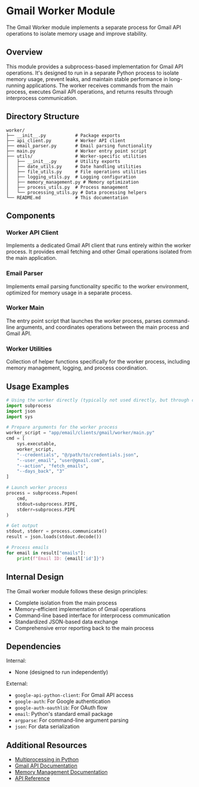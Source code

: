 # Gmail Worker Module

The Gmail Worker module implements a separate process for Gmail API operations to isolate memory usage and improve stability.

## Overview

This module provides a subprocess-based implementation for Gmail API operations. It's designed to run in a separate Python process to isolate memory usage, prevent leaks, and maintain stable performance in long-running applications. The worker receives commands from the main process, executes Gmail API operations, and returns results through interprocess communication.

## Directory Structure

```
worker/
├── __init__.py           # Package exports
├── api_client.py         # Worker API client
├── email_parser.py       # Email parsing functionality
├── main.py               # Worker entry point script
├── utils/                # Worker-specific utilities
│   ├── __init__.py       # Utility exports
│   ├── date_utils.py     # Date handling utilities
│   ├── file_utils.py     # File operations utilities
│   ├── logging_utils.py  # Logging configuration
│   ├── memory_management.py # Memory optimization
│   ├── process_utils.py  # Process management
│   └── processing_utils.py # Data processing helpers
└── README.md             # This documentation
```

## Components

### Worker API Client
Implements a dedicated Gmail API client that runs entirely within the worker process. It provides email fetching and other Gmail operations isolated from the main application.

### Email Parser
Implements email parsing functionality specific to the worker environment, optimized for memory usage in a separate process.

### Worker Main
The entry point script that launches the worker process, parses command-line arguments, and coordinates operations between the main process and Gmail API.

### Worker Utilities
Collection of helper functions specifically for the worker process, including memory management, logging, and process coordination.

## Usage Examples

```python
# Using the worker directly (typically not used directly, but through client_subprocess.py)
import subprocess
import json
import sys

# Prepare arguments for the worker process
worker_script = "app/email/clients/gmail/worker/main.py"
cmd = [
    sys.executable,
    worker_script,
    "--credentials", "@/path/to/credentials.json",
    "--user_email", "user@gmail.com",
    "--action", "fetch_emails",
    "--days_back", "3"
]

# Launch worker process
process = subprocess.Popen(
    cmd,
    stdout=subprocess.PIPE,
    stderr=subprocess.PIPE
)

# Get output
stdout, stderr = process.communicate()
result = json.loads(stdout.decode())

# Process emails
for email in result["emails"]:
    print(f"Email ID: {email['id']}")
```

## Internal Design

The Gmail worker module follows these design principles:
- Complete isolation from the main process
- Memory-efficient implementation of Gmail operations
- Command-line based interface for interprocess communication
- Standardized JSON-based data exchange
- Comprehensive error reporting back to the main process

## Dependencies

Internal:
- None (designed to run independently)

External:
- `google-api-python-client`: For Gmail API access
- `google-auth`: For Google authentication
- `google-auth-oauthlib`: For OAuth flow
- `email`: Python's standard email package
- `argparse`: For command-line argument parsing
- `json`: For data serialization

## Additional Resources

- [Multiprocessing in Python](https://docs.python.org/3/library/multiprocessing.html)
- [Gmail API Documentation](https://developers.google.com/gmail/api)
- [Memory Management Documentation](../../../../../docs/memory_management.md)
- [API Reference](../../../../../docs/sphinx/build/html/api.html) 